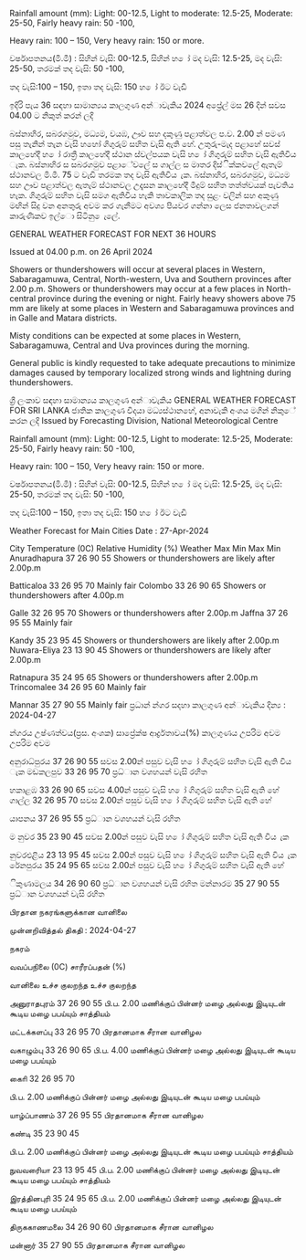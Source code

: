Rainfall amount (mm): Light: 00-12.5, Light to moderate: 12.5-25, Moderate: 25-50, Fairly heavy rain: 50 -100,

Heavy rain: 100 – 150, Very heavy rain: 150 or more.

වර්ෂාපතනය(මි.මී) : සිහින් වැසි: 00-12.5, සිහින් හ ෝ මද වැසි: 12.5-25, මද වැසි: 25-50, තරමක් තද වැසි: 50 -100,

තද වැසි:100 – 150, ඉතා තද වැසි: 150 හ ෝ ඊට වැඩි

ඉදිරි පැය 36 සඳහා සාමාන්‍යය කාලගුණ අන්‍ාවැකිය 2024 අප්‍රේල් මස 26 දින්‍ සවස 04.00 ට නිකුත් කරන්‍ ලදි

බස්නාහිර, සබරගමුව, මධ්‍යම, වයඹ, ඌව සහ දකුණු පළාත්වල ප.ව. 2.00 න් පමණ පසු තැනින් තැන වැසි හහෝ ගිගුරුම් සහිත වැසි ඇති හේ. උතුරු-මැද පළාහේ සවස් කාලහේදී හ ෝ රාත්‍රී කාලහේදී ස්ථාන ස්වල්පයක වැසි හ ෝ ගිගුරුම් සහිත වැසි ඇතිවිය ැක. බස්නාහිර ස සබරගමුව පළාේවලේ ස ගාල්ල ස මාතර දිස්ික්කවලේ ඇතැම් ස්ථානවල මි.මී. 75 ට වැඩි තරමක තද වැසි ඇතිවිය ැක. බස්නාහිර, සබරගමුව, මධ්‍යම සහ ඌව පළාත්වල ඇතැම් ස්ථානවල උදෑසන කාලහේදී මීදුම් සහිත තත්ත්වයක් පැවතිය හැක. ගිගුරුම් සහිත වැසි සමග ඇතිවිය හැකි තාවකාලික තද සුළං වලින් සහ අකුණු මඟින් සිදු වන අනතුරු අවම කර ගැනීමට අවශ්‍ය පියවර ගන්නා ලෙස ජනතාවලගන් කාරුණිකව ඉල්ො සිටිනු ෙැලේ.

GENERAL WEATHER FORECAST FOR NEXT 36 HOURS

Issued at 04.00 p.m. on 26 April 2024

Showers or thundershowers will occur at several places in Western, Sabaragamuwa, Central, North-western, Uva and Southern provinces after 2.00 p.m. Showers or thundershowers may occur at a few places in North-central province during the evening or night. Fairly heavy showers above 75 mm are likely at some places in Western and Sabaragamuwa provinces and in Galle and Matara districts.

Misty conditions can be expected at some places in Western, Sabaragamuwa, Central and Uva provinces during the morning.

General public is kindly requested to take adequate precautions to minimize damages caused by temporary localized strong winds and lightning during thundershowers.

ශ්‍රී ලංකාව සඳහා සාමාන්‍යය කාලගුණ අන්‍ාවැකිය GENERAL WEATHER FORECAST FOR SRI LANKA ජාතික කාලගුණ විදයා මධ්‍යස්ථානහේ, අනාවැකි අංශය මගින් නිකුේ කරන ලදි Issued by Forecasting Division, National Meteorological Centre

Rainfall amount (mm): Light: 00-12.5, Light to moderate: 12.5-25, Moderate: 25-50, Fairly heavy rain: 50 -100,

Heavy rain: 100 – 150, Very heavy rain: 150 or more.

වර්ෂාපතනය(මි.මී) : සිහින් වැසි: 00-12.5, සිහින් හ ෝ මද වැසි: 12.5-25, මද වැසි: 25-50, තරමක් තද වැසි: 50 -100,

තද වැසි:100 – 150, ඉතා තද වැසි: 150 හ ෝ ඊට වැඩි

Weather Forecast for Main Cities Date : 27-Apr-2024

City Temperature (0C) Relative Humidity (%) Weather Max Min Max Min Anuradhapura 37 26 90 55 Showers or thundershowers are likely after 2.00p.m

Batticaloa 33 26 95 70 Mainly fair Colombo 33 26 90 65 Showers or thundershowers after 4.00p.m

Galle 32 26 95 70 Showers or thundershowers after 2.00p.m Jaffna 37 26 95 55 Mainly fair

Kandy 35 23 95 45 Showers or thundershowers are likely after 2.00p.m Nuwara-Eliya 23 13 90 45 Showers or thundershowers are likely after 2.00p.m

Ratnapura 35 24 95 65 Showers or thundershowers after 2.00p.m Trincomalee 34 26 95 60 Mainly fair

Mannar 35 27 90 55 Mainly fair ප්‍රධාන්‍ න්‍ගර සදහා කාලගුණ අන්‍ාවැකිය දින්‍ය : 2024-04-27

න්‍ගරය උෂ්ණත්වය(ප්‍රස. අංශක) සාප්‍රේක්ෂ ආර්ද්‍රතාවය(%) කාලගුණය උපරිම අවම උපරිම අවම

අනුරාධ්‍පුරය 37 26 90 55 සවස 2.00න් පසුව වැසි හ ෝ ගිගුරුම් සහිත වැසි ඇති විය ැක මඩකලපුව 33 26 95 70 ප්‍රධ්‍ාන වශහයන් වැසි රහිත

හකාළඹ 33 26 90 65 සවස 4.00න් පසුව වැසි හ ෝ ගිගුරුම් සහිත වැසි ඇති හේ ගාල්ල 32 26 95 70 සවස 2.00න් පසුව වැසි හ ෝ ගිගුරුම් සහිත වැසි ඇති හේ

යාපනය 37 26 95 55 ප්‍රධ්‍ාන වශහයන් වැසි රහිත

ම නුවර 35 23 90 45 සවස 2.00න් පසුව වැසි හ ෝ ගිගුරුම් සහිත වැසි ඇති විය ැක

නුවරඑළිය 23 13 95 45 සවස 2.00න් පසුව වැසි හ ෝ ගිගුරුම් සහිත වැසි ඇති විය ැක රේනපුරය 35 24 95 65 සවස 2.00න් පසුව වැසි හ ෝ ගිගුරුම් සහිත වැසි ඇති හේ

ිකුණාමලය 34 26 90 60 ප්‍රධ්‍ාන වශහයන් වැසි රහිත මන්නාරම 35 27 90 55 ප්‍රධ්‍ාන වශහයන් වැසි රහිත

பிரதான நகரங்களுக்கான வானிலை

முன்னறிவித்தல் திகதி : 2024-04-27

நகரம்

வவப்பநிலை (0C) சாரீரப்பதன் (%)

வானிலை உச்ச குலறந்த உச்ச குலறந்த

அனுராதபுரம் 37 26 90 55 பி.ப. 2.00 மணிக்குப் பின்னர் மழை அல்லது இடியுடன் கூடிய மழை பபய்யும் சாத்தியம்

மட்டக்களப்பு 33 26 95 70 பிரதானமாக சீரான வானிழல

வகாழும்பு 33 26 90 65 பி.ப. 4.00 மணிக்குப் பின்னர் மழை அல்லது இடியுடன் கூடிய மழை பபய்யும்

காைி 32 26 95 70

பி.ப. 2.00 மணிக்குப் பின்னர் மழை அல்லது இடியுடன் கூடிய மழை பபய்யும்

யாழ்ப்பாணம் 37 26 95 55 பிரதானமாக சீரான வானிழல

கண்டி 35 23 90 45

பி.ப. 2.00 மணிக்குப் பின்னர் மழை அல்லது இடியுடன் கூடிய மழை பபய்யும் சாத்தியம்

நுவவரைியா 23 13 95 45 பி.ப. 2.00 மணிக்குப் பின்னர் மழை அல்லது இடியுடன் கூடிய மழை பபய்யும் சாத்தியம்

இரத்தினபுரி 35 24 95 65 பி.ப. 2.00 மணிக்குப் பின்னர் மழை அல்லது இடியுடன் கூடிய மழை பபய்யும்

திருககாணமலை 34 26 90 60 பிரதானமாக சீரான வானிழல

மன்னார் 35 27 90 55 பிரதானமாக சீரான வானிழல